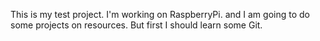 This is my test project.
I'm working on RaspberryPi. and I am going to do some projects on resources.
But first I should learn some Git.

